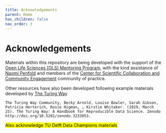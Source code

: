 ```yaml
---
title: Acknowledgements
parent: Home
has_children: false
nav_order: 3
---
```


# Acknowledgements

Materials within this repository are being developed with the support of the [Open Life Sciences (OLS) Mentoring Program](https://openlifesci.org), with the kind assistance of [Naomi Penfold](https://github.com/npscience) and members of the [Center for Scientific Collaboration and Community Engagement](https://www.cscce.org) community of practice.

Other resources have also been developed following example materials developed by [The Turing Way](https://the-turing-way.netlify.app/welcome)

`The Turing Way Community, Becky Arnold, Louise Bowler, Sarah Gibson, Patricia Herterich, Rosie Higman, … Kirstie Whitaker. (2019, March 25). The Turing Way: A Handbook for Reproducible Data Science. Zenodo http://doi.org/10.5281/zenodo.3233853.`

<mark>Also acknowledge TU Delft Data Champions materials</mark>
